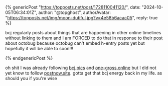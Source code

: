 {% genericPost "https://topposts.net/post/1728110041120/",
    date: "2024-10-05T06:34:01Z",
    author: "@topghost",
    authorAvatar: "https://topposts.net/img/moon-dutiful.jpg?v=4e58b6acac05",
    reply: true %}
  <p>
    bcj regularly posts about things that are happening in other online
    timelines without linking to them and I am FORCED to do that in response to
    their post about octobug because octobug can't embed h-entry posts yet but
    hopefully it will be able to soon!!!
  </p>
{% endgenericPost %}

oh shit I was already following [bcj.pics] and [one-gross.online] but I did not
yet know to follow [postnow.site]. gotta get that bcj energy back in my life. as
should you if you're wise

[bcj.pics]: https://bcj.pics
[one-gross.online]: https://one-gross.online
[postnow.site]: https://postnow.site
